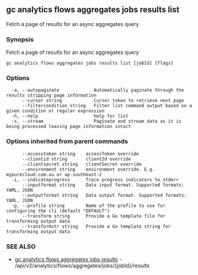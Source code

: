 ## gc analytics flows aggregates jobs results list

Fetch a page of results for an async aggregates query

### Synopsis

Fetch a page of results for an async aggregates query

```
gc analytics flows aggregates jobs results list [jobId] [flags]
```

### Options

```
  -a, --autopaginate             Automatically paginate through the results stripping page information
      --cursor string            Cursor token to retrieve next page
      --filtercondition string   Filter list command output based on a given condition or regular expression
  -h, --help                     help for list
  -s, --stream                   Paginate and stream data as it is being processed leaving page information intact
```

### Options inherited from parent commands

```
      --accesstoken string    accessToken override
      --clientid string       clientId override
      --clientsecret string   clientSecret override
      --environment string    environment override. E.g. mypurecloud.com.au or ap-southeast-2
  -i, --indicateprogress      Trace progress indicators to stderr
      --inputformat string    Data input format. Supported formats: YAML, JSON
      --outputformat string   Data output format. Supported formats: YAML, JSON
  -p, --profile string        Name of the profile to use for configuring the cli (default "DEFAULT")
      --transform string      Provide a Go template file for transforming output data
      --transformstr string   Provide a Go template string for transforming output data
```

### SEE ALSO

* [gc analytics flows aggregates jobs results](gc_analytics_flows_aggregates_jobs_results.html)	 - /api/v2/analytics/flows/aggregates/jobs/{jobId}/results


